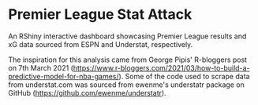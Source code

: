 # Premier League Stat Attack
An RShiny interactive dashboard showcasing Premier League results and xG data sourced from ESPN and Understat, respectively.

The inspiration for this analysis came from George Pipis' R-bloggers post on 7th March 2021 (https://www.r-bloggers.com/2021/03/how-to-build-a-predictive-model-for-nba-games/). Some of the code used to scrape data from understat.com was sourced from ewenme's understatr package on GitHub (https://github.com/ewenme/understatr).
